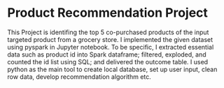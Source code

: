 # Product Recommendation Project

This Project is identifing the top 5 co-purchased products of the input targeted product from a grocery store. 
I implemented the given dataset using pyspark in Jupyter notebook. To be specific, I extracted essential data such as product id into Spark dataframe; filtered, exploded, and counted the id list using SQL; and delivered the outcome table. I used python as the main tool to create local database, set up user input, clean row data, develop recommendation algorithm etc. 
